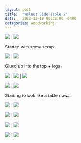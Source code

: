 ```yaml
---
layout: post
title:  "Walnut Side Table 2"
date:   2022-12-18 00:12:00 -0400
categories: woodworking
---
```


![](/static/posts/walnut_side_table_2/90_finished.jpg) | ![](/static/posts/walnut_side_table_2/95_finished_side.jpg)

Started with some scrap:

![](/static/posts/walnut_side_table_2/00_top_sizeup.jpg) | ![](/static/posts/walnut_side_table_2/01_base_sizeup.jpg)

Glued up into the top + legs

![](/static/posts/walnut_side_table_2/10_top_glueup.jpg) | ![](/static/posts/walnut_side_table_2/11_leg_glueup.jpg) | ![](/static/posts/walnut_side_table_2/12_leg_glueup.jpg)


![](/static/posts/walnut_side_table_2/30_rough_pieces.jpg) | ![](/static/posts/walnut_side_table_2/31_rough_dimensioned.jpg)

Starting to look like a table now...

![](/static/posts/walnut_side_table_2/40_rough_design.jpg) | ![](/static/posts/walnut_side_table_2/41_first_dryfit.jpg)

![](/static/posts/walnut_side_table_2/50_dry_fit.jpg) | ![](/static/posts/walnut_side_table_2/90_finished.jpg)


![](/static/posts/walnut_side_table_2/91_finished.jpg) | ![](/static/posts/walnut_side_table_2/92_finished.jpg)

![](/static/posts/walnut_side_table_2/95_finished_side.jpg) | ![](/static/posts/walnut_side_table_2/96_finished_top.jpg)




